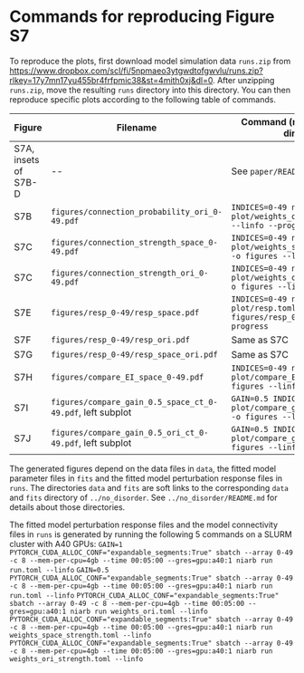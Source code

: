 # Commands for reproducing Figure S7
To reproduce the plots, first download model simulation data `runs.zip` from https://www.dropbox.com/scl/fi/5npmaeo3ytgwdtofgwvlu/runs.zip?rlkey=17y7mn17yu455br4frfpmic38&st=4mith0xj&dl=0. After unzipping `runs.zip`, move the resulting `runs` directory into this directory. You can then reproduce specific plots according to the following table of commands.

| Figure | Filename | Command (run in the current directory) |
|--------|----------| -------------------------------------- |
| S7A, insets of S7B-D | -- | See `paper/README.md` |
| S7B | `figures/connection_probability_ori_0-49.pdf` | `INDICES=0-49 niarb plot plot/weights_ori.toml -o figures --linfo --progress` |
| S7C | `figures/connection_strength_space_0-49.pdf` | `INDICES=0-49 niarb plot plot/weights_space_strength.toml -o figures --linfo --progress` |
| S7C | `figures/connection_strength_ori_0-49.pdf` | `INDICES=0-49 niarb plot plot/weights_ori_strength.toml -o figures --linfo --progress` |
| S7E | `figures/resp_0-49/resp_space.pdf` | `INDICES=0-49 niarb plot plot/resp.toml -o figures/resp_0-49 --linfo --progress` |
| S7F | `figures/resp_0-49/resp_ori.pdf` | Same as S7C |
| S7G | `figures/resp_0-49/resp_space_ori.pdf` | Same as S7C |
| S7H | `figures/compare_EI_space_0-49.pdf` | `INDICES=0-49 niarb plot plot/compare_EI_space.toml -o figures --linfo --progress` |
| S7I | `figures/compare_gain_0.5_space_ct_0-49.pdf`, left subplot | `GAIN=0.5 INDICES=0-49 niarb plot plot/compare_gain_space_ct.toml -o figures --linfo --progress` |
| S7J | `figures/compare_gain_0.5_ori_ct_0-49.pdf`, left subplot | `GAIN=0.5 INDICES=0-49 niarb plot plot/compare_gain_ori_ct.toml -o figures --linfo --progress` |

The generated figures depend on the data files in `data`, the fitted model parameter files in `fits` and the fitted model perturbation response files in `runs`. The directories `data` and `fits` are soft links to the corresponding `data` and `fits` directory of `../no_disorder`. See `../no_disorder/README.md` for details about those directories.

The fitted model perturbation response files and the model connectivity files in `runs` is generated by running the following 5 commands on a SLURM cluster with A40 GPUs:
`GAIN=1 PYTORCH_CUDA_ALLOC_CONF="expandable_segments:True" sbatch --array 0-49 -c 8 --mem-per-cpu=4gb --time 00:05:00 --gres=gpu:a40:1 niarb run run.toml --linfo`
`GAIN=0.5 PYTORCH_CUDA_ALLOC_CONF="expandable_segments:True" sbatch --array 0-49 -c 8 --mem-per-cpu=4gb --time 00:05:00 --gres=gpu:a40:1 niarb run run.toml --linfo`
`PYTORCH_CUDA_ALLOC_CONF="expandable_segments:True" sbatch --array 0-49 -c 8 --mem-per-cpu=4gb --time 00:05:00 --gres=gpu:a40:1 niarb run weights_ori.toml --linfo`
`PYTORCH_CUDA_ALLOC_CONF="expandable_segments:True" sbatch --array 0-49 -c 8 --mem-per-cpu=4gb --time 00:05:00 --gres=gpu:a40:1 niarb run weights_space_strength.toml --linfo`
`PYTORCH_CUDA_ALLOC_CONF="expandable_segments:True" sbatch --array 0-49 -c 8 --mem-per-cpu=4gb --time 00:05:00 --gres=gpu:a40:1 niarb run weights_ori_strength.toml --linfo`
